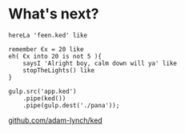 # What's next?

```
hereLa 'feen.ked' like

remember €x = 20 like
eh( €x into 20 is not 5 ){
    saysI 'Alright boy, calm down will ya' like
	stopTheLights() like
}
```


```
gulp.src('app.ked')
    .pipe(ked())
    .pipe(gulp.dest('./pana'));
```

[github.com/adam-lynch/ked](http://github.com/adam-lynch/ked)